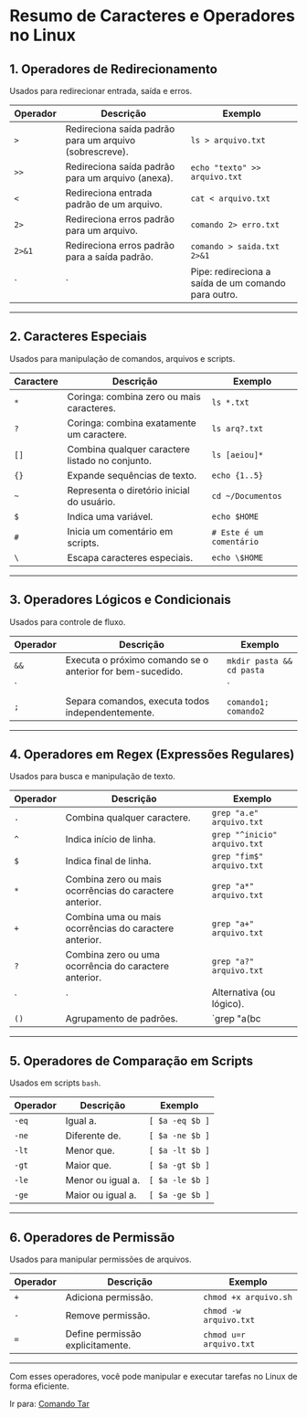 # Resumo de Caracteres e Operadores no Linux

## 1. Operadores de Redirecionamento
Usados para redirecionar entrada, saída e erros.

| Operador | Descrição                                         | Exemplo                          |
|----------|---------------------------------------------------|----------------------------------|
| `>`      | Redireciona saída padrão para um arquivo (sobrescreve). | `ls > arquivo.txt`              |
| `>>`     | Redireciona saída padrão para um arquivo (anexa).  | `echo "texto" >> arquivo.txt`   |
| `<`      | Redireciona entrada padrão de um arquivo.         | `cat < arquivo.txt`             |
| `2>`     | Redireciona erros padrão para um arquivo.         | `comando 2> erro.txt`           |
| `2>&1`   | Redireciona erros padrão para a saída padrão.     | `comando > saida.txt 2>&1`      |
| `|`      | Pipe: redireciona a saída de um comando para outro. | `ls | grep "arquivo"`           |

---

## 2. Caracteres Especiais
Usados para manipulação de comandos, arquivos e scripts.

| Caractere | Descrição                                         | Exemplo                          |
|-----------|---------------------------------------------------|----------------------------------|
| `*`       | Coringa: combina zero ou mais caracteres.         | `ls *.txt`                      |
| `?`       | Coringa: combina exatamente um caractere.         | `ls arq?.txt`                   |
| `[]`      | Combina qualquer caractere listado no conjunto.   | `ls [aeiou]*`                   |
| `{}`      | Expande sequências de texto.                     | `echo {1..5}`                   |
| `~`       | Representa o diretório inicial do usuário.        | `cd ~/Documentos`               |
| `$`       | Indica uma variável.                             | `echo $HOME`                    |
| `#`       | Inicia um comentário em scripts.                 | `# Este é um comentário`        |
| `\`       | Escapa caracteres especiais.                     | `echo \$HOME`                   |

---

## 3. Operadores Lógicos e Condicionais
Usados para controle de fluxo.

| Operador | Descrição                                         | Exemplo                          |
|----------|---------------------------------------------------|----------------------------------|
| `&&`     | Executa o próximo comando se o anterior for bem-sucedido. | `mkdir pasta && cd pasta`       |
| `||`     | Executa o próximo comando se o anterior falhar.   | `comando1 || comando2`          |
| `;`      | Separa comandos, executa todos independentemente. | `comando1; comando2`            |

---

## 4. Operadores em Regex (Expressões Regulares)
Usados para busca e manipulação de texto.

| Operador | Descrição                                         | Exemplo                          |
|----------|---------------------------------------------------|----------------------------------|
| `.`      | Combina qualquer caractere.                      | `grep "a.e" arquivo.txt`        |
| `^`      | Indica início de linha.                          | `grep "^inicio" arquivo.txt`    |
| `$`      | Indica final de linha.                           | `grep "fim$" arquivo.txt`       |
| `*`      | Combina zero ou mais ocorrências do caractere anterior. | `grep "a*" arquivo.txt`        |
| `+`      | Combina uma ou mais ocorrências do caractere anterior. | `grep "a+" arquivo.txt`        |
| `?`      | Combina zero ou uma ocorrência do caractere anterior. | `grep "a?" arquivo.txt`        |
| `|`      | Alternativa (ou lógico).                         | `grep "opcao1|opcao2" arquivo.txt` |
| `()`     | Agrupamento de padrões.                          | `grep "a(bc|de)f" arquivo.txt`  |

---

## 5. Operadores de Comparação em Scripts
Usados em scripts `bash`.

| Operador | Descrição                                         | Exemplo                          |
|----------|---------------------------------------------------|----------------------------------|
| `-eq`    | Igual a.                                          | `[ $a -eq $b ]`                 |
| `-ne`    | Diferente de.                                     | `[ $a -ne $b ]`                 |
| `-lt`    | Menor que.                                        | `[ $a -lt $b ]`                 |
| `-gt`    | Maior que.                                        | `[ $a -gt $b ]`                 |
| `-le`    | Menor ou igual a.                                 | `[ $a -le $b ]`                 |
| `-ge`    | Maior ou igual a.                                 | `[ $a -ge $b ]`                 |

---

## 6. Operadores de Permissão
Usados para manipular permissões de arquivos.

| Operador | Descrição                                         | Exemplo                          |
|----------|---------------------------------------------------|----------------------------------|
| `+`      | Adiciona permissão.                               | `chmod +x arquivo.sh`           |
| `-`      | Remove permissão.                                 | `chmod -w arquivo.txt`          |
| `=`      | Define permissão explicitamente.                  | `chmod u=r arquivo.txt`         |

---

Com esses operadores, você pode manipular e executar tarefas no Linux de forma eficiente.

Ir para: [Comando Tar](6_Comando_tar.md)
